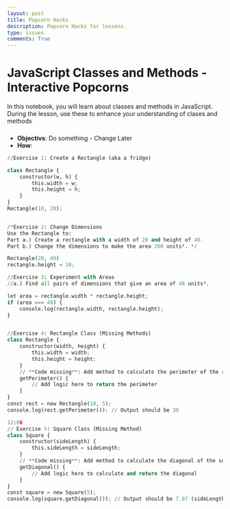 ```yaml
---
layout: post
title: Popcorn Hacks
description: Popcorn Hacks for lessons.
type: issues
comments: True
---
```


# JavaScript Classes and Methods - Interactive Popcorns 
In this notebook, you will learn about classes and methods in JavaScript. During the lesson, use these to enhance your understanding of clases and methods
### 
- **Objectivs**: Do something - Change Later
- **How**:




```python
//Exercise 1: Create a Rectangle (aka a fridge)

class Rectangle {
    constructor(w, h) {
        this.width = w;
        this.height = h;
    }
}
Rectangle(10, 20);


/*Exercise 2: Change Dimensions
Use the Rectangle to:
Part a.) Create a rectangle with a width of 20 and height of 40.
Part b.) Change the dimensions to make the area 200 units². */

Rectangle(20, 40)
rectangle.height = 10;

//Exercise 3: Experiment with Areas
//a.) Find all pairs of dimensions that give an area of 48 units².

let area = rectangle.width * rectangle.height;
if (area === 48) {
    console.log(rectangle.width, rectangle.height);
}


//Exercise 4: Rectangle Class (Missing Methods)
class Rectangle {
    constructor(width, height) {
        this.width = width;
        this.height = height;
    }
    // **Code missing**: Add method to calculate the perimeter of the rectangle
    getPerimeter() {
        // Add logic here to return the perimeter
    }
}
const rect = new Rectangle(10, 5);
console.log(rect.getPerimeter()); // Output should be 30

12:06
// Exercise 5: Square Class (Missing Method)
class Square {
    constructor(sideLength) {
        this.sideLength = sideLength;
    }
    // **Code missing**: Add method to calculate the diagonal of the square
    getDiagonal() {
        // Add logic here to calculate and return the diagonal
    }
}
const square = new Square(5);
console.log(square.getDiagonal()); // Output should be 7.07 (sideLength * √2)

```
